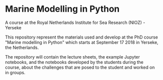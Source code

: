 Marine Modelling in Python
==========================

A course at the Royal Netherlands Institute for Sea Research (NIOZ) - Yerseke

This repository represent the materials used and develop at the PhD course
"Marine modelling in Python" which starts at September 17 2018 in Yerseke, the Netherlands.

The repository will contain the lecture sheets, the example Jupyter notebooks,
and the notebooks developed by the students during the course, about the
challenges that are posed to the student and worked on in groups.
